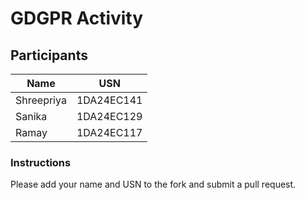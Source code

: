 # GDGPR Activity

## Participants

| Name   | USN        |
|--------|------------|
| Shreepriya| 1DA24EC141 |
| Sanika| 1DA24EC129 |
| Ramay| 1DA24EC117|

### Instructions
Please add your name and USN to the fork and submit a pull request.

